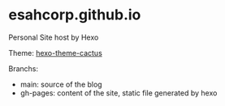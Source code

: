 # esahcorp.github.io
Personal Site host by Hexo

Theme: [hexo-theme-cactus](https://github.com/probberechts/hexo-theme-cactus)

Branchs:
* main: source of the blog
* gh-pages: content of the site, static file generated by hexo
